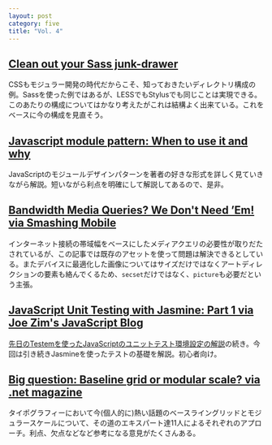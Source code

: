 ```yaml
---
layout: post
category: five
title: "Vol. 4"
---
```


## [Clean out your Sass junk-drawer](https://gist.github.com/4436524)

CSSもモジュラー開発の時代だからこそ、知っておきたいディレクトリ構成の例。Sassを使った例ではあるが、LESSでもStylusでも同じことは実現できる。このあたりの構成についてはかなり考えたがこれは結構よく出来ている。これをベースに今の構成を見直そう。

## [Javascript module pattern: When to use it and why](http://briancray.com/posts/javascript-module-pattern)

JavaScriptのモジュールデザインパターンを著者の好きな形式を詳しく見ていきながら解説。短いながら利点を明確にして解説してあるので、是非。

## [Bandwidth Media Queries? We Don't Need ’Em! via Smashing Mobile](http://mobile.smashingmagazine.com/2013/01/09/bandwidth-media-queries-we-dont-need-em/)

インターネット接続の帯域幅をベースにしたメディアクエリの必要性が取りだたされているが、この記事では既存のアセットを使って問題は解決できるとしている。またデバイスに最適化した画像についてはサイズだけではなくアートディレクションの要素も絡んでくるため、`secset`だけではなく、`picture`も必要だという主張。

## [JavaScript Unit Testing with Jasmine: Part 1 via Joe Zim's JavaScript Blog](http://www.joezimjs.com/javascript/javascript-unit-testing-with-jasmine-part-1/)

[先日のTestemを使ったJavaScriptのユニットテスト環境設定の解説](http://www.joezimjs.com/javascript/setting-up-a-jasmine-unit-testing-environment-with-testem/)の続き。今回は引き続きJasmineを使ったテストの基礎を解説。初心者向け。

## [Big question: Baseline grid or modular scale? via .net magazine](http://www.netmagazine.com/features/big-question-baseline-grid-or-modular-scale)

タイポグラフィーにおいて今(個人的に)熱い話題のベースライングリッドとモジュラースケールについて、その道のエキスパート達11人によるそれぞれのアプローチ。利点、欠点などなど参考になる意見がたくさんある。
